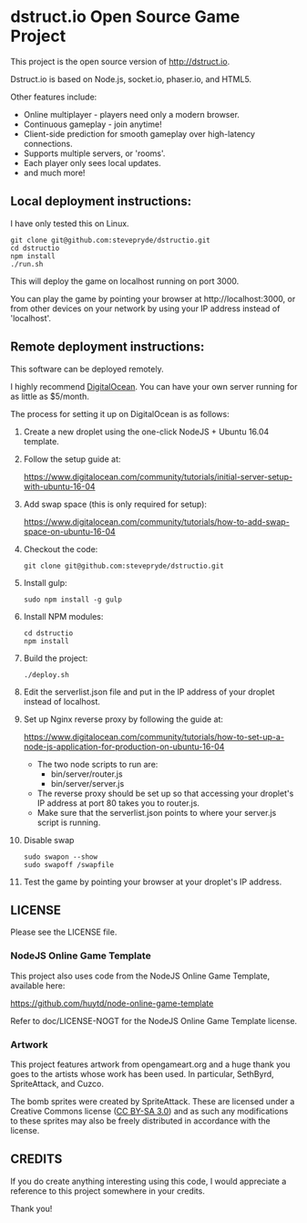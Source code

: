 # dstruct.io Open Source Game Project

This project is the open source version of http://dstruct.io.

Dstruct.io is based on Node.js, socket.io, phaser.io, and HTML5.

Other features include:

* Online multiplayer - players need only a modern browser.
* Continuous gameplay - join anytime!
* Client-side prediction for smooth gameplay over high-latency connections.
* Supports multiple servers, or 'rooms'.
* Each player only sees local updates.
* and much more!

## Local deployment instructions:

I have only tested this on Linux.

```
git clone git@github.com:stevepryde/dstructio.git
cd dstructio
npm install
./run.sh
```

This will deploy the game on localhost running on port 3000.

You can play the game by pointing your browser at http://localhost:3000, or
from other devices on your network by using your IP address instead of 'localhost'.

## Remote deployment instructions:

This software can be deployed remotely.

I highly recommend [DigitalOcean](https://m.do.co/c/29ce174827cb).
You can have your own server running for as little as $5/month.

The process for setting it up on DigitalOcean is as follows:

1. Create a new droplet using the one-click NodeJS + Ubuntu 16.04 template.
2. Follow the setup guide at:

   https://www.digitalocean.com/community/tutorials/initial-server-setup-with-ubuntu-16-04
3. Add swap space (this is only required for setup):

   https://www.digitalocean.com/community/tutorials/how-to-add-swap-space-on-ubuntu-16-04
4. Checkout the code:
   ```
   git clone git@github.com:stevepryde/dstructio.git
   ```
5. Install gulp:
   ```
   sudo npm install -g gulp
   ```
6. Install NPM modules:
   ```
   cd dstructio
   npm install
   ```
7. Build the project:
   ```
   ./deploy.sh
   ```
8. Edit the serverlist.json file and put in the IP address of your droplet instead of localhost.
9. Set up Nginx reverse proxy by following the guide at:

   https://www.digitalocean.com/community/tutorials/how-to-set-up-a-node-js-application-for-production-on-ubuntu-16-04
   * The two node scripts to run are:
     * bin/server/router.js
     * bin/server/server.js
   * The reverse proxy should be set up so that accessing your droplet's IP address at port 80 takes you to router.js.
   * Make sure that the serverlist.json points to where your server.js script is running.
10. Disable swap
    ```
    sudo swapon --show
    sudo swapoff /swapfile
    ```
11. Test the game by pointing your browser at your droplet's IP address.

## LICENSE

Please see the LICENSE file.

### NodeJS Online Game Template

This project also uses code from the NodeJS Online Game Template,
available here:

https://github.com/huytd/node-online-game-template

Refer to doc/LICENSE-NOGT for the NodeJS Online Game Template license.

### Artwork

This project features artwork from opengameart.org and a huge thank you goes to the artists whose work has been used. In particular, SethByrd, SpriteAttack, and Cuzco.

The bomb sprites were created by SpriteAttack. These are licensed under a Creative Commons license ([CC BY-SA 3.0](https://creativecommons.org/licenses/by-sa/3.0/)) and as such any modifications to these sprites may also be freely distributed in accordance with the license.

## CREDITS

If you do create anything interesting using this code, I would appreciate a reference to this project somewhere in your credits.

Thank you!
